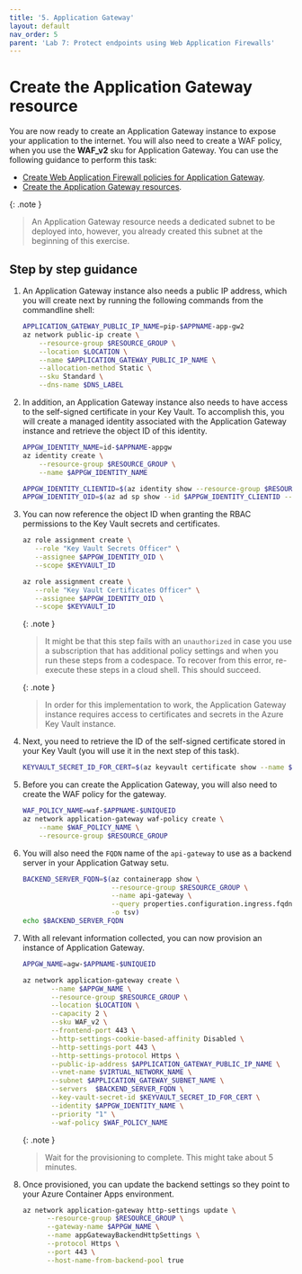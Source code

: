 ```yaml
---
title: '5. Application Gateway'
layout: default
nav_order: 5
parent: 'Lab 7: Protect endpoints using Web Application Firewalls'
---
```


# Create the Application Gateway resource

You are now ready to create an Application Gateway instance to expose your application to the internet. You will also need to create a WAF policy, when you use the **WAF_v2** sku for Application Gateway. You can use the following guidance to perform this task:

- [Create Web Application Firewall policies for Application Gateway](https://docs.microsoft.com/azure/web-application-firewall/ag/create-waf-policy-ag).
- [Create the Application Gateway resources](https://docs.microsoft.com/azure/spring-cloud/expose-apps-gateway-end-to-end-tls?tabs=self-signed-cert%2Cself-signed-cert-2#create-network-resources).


{: .note }
> An Application Gateway resource needs a dedicated subnet to be deployed into, however, you already created this subnet at the beginning of this exercise.

## Step by step guidance

1. An Application Gateway instance also needs a public IP address, which you will create next by running the following commands from the commandline shell:

   ```bash
   APPLICATION_GATEWAY_PUBLIC_IP_NAME=pip-$APPNAME-app-gw2
   az network public-ip create \
       --resource-group $RESOURCE_GROUP \
       --location $LOCATION \
       --name $APPLICATION_GATEWAY_PUBLIC_IP_NAME \
       --allocation-method Static \
       --sku Standard \
       --dns-name $DNS_LABEL
   ```

1. In addition, an Application Gateway instance also needs to have access to the self-signed certificate in your Key Vault. To accomplish this, you will create a managed identity associated with the Application Gateway instance and retrieve the object ID of this identity.

   ```bash
   APPGW_IDENTITY_NAME=id-$APPNAME-appgw
   az identity create \
       --resource-group $RESOURCE_GROUP \
       --name $APPGW_IDENTITY_NAME

   APPGW_IDENTITY_CLIENTID=$(az identity show --resource-group $RESOURCE_GROUP --name $APPGW_IDENTITY_NAME --query clientId --output tsv)
   APPGW_IDENTITY_OID=$(az ad sp show --id $APPGW_IDENTITY_CLIENTID --query id --output tsv)
   ```

1. You can now reference the object ID when granting the RBAC permissions to the Key Vault secrets and certificates.

   ```bash
   az role assignment create \
      --role "Key Vault Secrets Officer" \
      --assignee $APPGW_IDENTITY_OID \
      --scope $KEYVAULT_ID

   az role assignment create \
      --role "Key Vault Certificates Officer" \
      --assignee $APPGW_IDENTITY_OID \
      --scope $KEYVAULT_ID
   ```

   {: .note }
   >  It might be that this step fails with an `unauthorized` in case you use a subscription that has additional policy settings and when you run these steps from a codespace. To recover from this error, re-execute these steps in a cloud shell. This should succeed.

   {: .note }
   > In order for this implementation to work, the Application Gateway instance requires access to certificates and secrets in the Azure Key Vault instance.

1. Next, you need to retrieve the ID of the self-signed certificate stored in your Key Vault (you will use it in the next step of this task).

   ```bash
   KEYVAULT_SECRET_ID_FOR_CERT=$(az keyvault certificate show --name $CERT_NAME_IN_KV --vault-name $KEYVAULT_NAME --query sid --output tsv)
   ```

1. Before you can create the Application Gateway, you will also need to create the WAF policy for the gateway.

    ```bash
    WAF_POLICY_NAME=waf-$APPNAME-$UNIQUEID
    az network application-gateway waf-policy create \
        --name $WAF_POLICY_NAME \
        --resource-group $RESOURCE_GROUP
    ```

1. You will also need the `FQDN` name of the `api-gateway` to use as a backend server in your Application Gatway setu.

   ```bash
   BACKEND_SERVER_FQDN=$(az containerapp show \
                         --resource-group $RESOURCE_GROUP \
                         --name api-gateway \
                         --query properties.configuration.ingress.fqdn \
                         -o tsv)
   echo $BACKEND_SERVER_FQDN
   ```

1. With all relevant information collected, you can now provision an instance of Application Gateway.

   ```bash
   APPGW_NAME=agw-$APPNAME-$UNIQUEID

   az network application-gateway create \
          --name $APPGW_NAME \
          --resource-group $RESOURCE_GROUP \
          --location $LOCATION \
          --capacity 2 \
          --sku WAF_v2 \
          --frontend-port 443 \
          --http-settings-cookie-based-affinity Disabled \
          --http-settings-port 443 \
          --http-settings-protocol Https \
          --public-ip-address $APPLICATION_GATEWAY_PUBLIC_IP_NAME \
          --vnet-name $VIRTUAL_NETWORK_NAME \
          --subnet $APPLICATION_GATEWAY_SUBNET_NAME \
          --servers  $BACKEND_SERVER_FQDN \
          --key-vault-secret-id $KEYVAULT_SECRET_ID_FOR_CERT \
          --identity $APPGW_IDENTITY_NAME \
          --priority "1" \
          --waf-policy $WAF_POLICY_NAME
   ```

   {: .note }
   > Wait for the provisioning to complete. This might take about 5 minutes.

1. Once provisioned, you can update the backend settings so they point to your Azure Container Apps environment.

   ```bash
   az network application-gateway http-settings update \
         --resource-group $RESOURCE_GROUP \
         --gateway-name $APPGW_NAME \
         --name appGatewayBackendHttpSettings \
         --protocol Https \
         --port 443 \
         --host-name-from-backend-pool true
   ```
